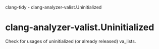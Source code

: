 clang-tidy - clang-analyzer-valist.Uninitialized

</div>

# clang-analyzer-valist.Uninitialized

Check for usages of uninitialized (or already released) va_lists.
